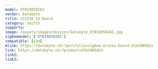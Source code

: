 ```yaml
---
model: DTB190502A1
vendor: Databyte
title: CC2530 IO Board
category: switch
supports: 
image: /assets/images/devices/Databyte_DTB190502A1.jpg
zigbeemodel: ['DTB190502A1']
compatible: [z2m]
mlink: https://databyte.ch/?portfolio=zigbee-erstes-board-dtb190502a
link: https://databyte.ch/?product=dtb190502a
link2: 
link3: 
---
```

